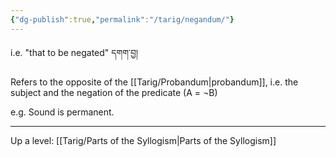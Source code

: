 ```yaml
---
{"dg-publish":true,"permalink":"/tarig/negandum/"}
---
```


i.e. "that to be negated" དགག་བྱ།

Refers to the opposite of the [[Tarig/Probandum\|probandum]], i.e. the subject and the negation of the predicate (A = ¬B)

e.g. Sound is permanent.

---
Up a level: [[Tarig/Parts of the Syllogism\|Parts of the Syllogism]]